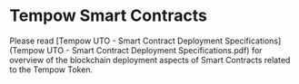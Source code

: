 # Tempow Smart Contracts

Please read [Tempow UTO - Smart Contract Deployment Specifications](Tempow UTO - Smart Contract Deployment Specifications.pdf) for overview of the blockchain deployment aspects of Smart Contracts related to the Tempow Token.
